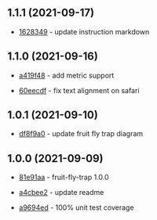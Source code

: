 ## 1.1.1 (2021-09-17)

- [1628349](https://github.com/craigahobbs/fruit-fly-trap/commit/1628349) - update instruction markdown

## 1.1.0 (2021-09-16)

- [a419f48](https://github.com/craigahobbs/fruit-fly-trap/commit/a419f48) - add metric support

- [60eecdf](https://github.com/craigahobbs/fruit-fly-trap/commit/60eecdf) - fix text alignment on safari

## 1.0.1 (2021-09-10)

- [df8f9a0](https://github.com/craigahobbs/fruit-fly-trap/commit/df8f9a0) - update fruit fly trap diagram

## 1.0.0 (2021-09-09)

- [81e91aa](https://github.com/craigahobbs/fruit-fly-trap/commit/81e91aa) - fruit-fly-trap 1.0.0

- [a4cbee2](https://github.com/craigahobbs/fruit-fly-trap/commit/a4cbee2) - update readme

- [a9694ed](https://github.com/craigahobbs/fruit-fly-trap/commit/a9694ed) - 100% unit test coverage
